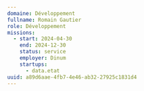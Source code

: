 ```yaml
---
domaine: Développement
fullname: Romain Gautier
role: Développement
missions:
  - start: 2024-04-30
    end: 2024-12-30
    status: service
    employer: Dinum
    startups:
      - data.etat
uuid: a89d6aae-4fb7-4e46-ab32-27925c1831d4
---
```

